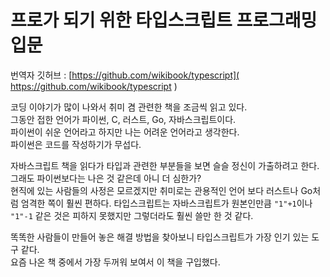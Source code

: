# 프로가 되기 위한 타입스크립트 프로그래밍 입문

번역자 깃허브 : [https://github.com/wikibook/typescript]( <https://github.com/wikibook/typescript> )  

코딩 이야기가 많이 나와서 취미 겸 관련한 책을 조금씩 읽고 있다.  
그동안 접한 언어가 파이썬, C, 러스트, Go, 자바스크립트이다.  
파이썬이 쉬운 언어라고 하지만 나는 어려운 언어라고 생각한다.  
파이썬은 코드를 작성하기가 무섭다.

자바스크립트 책을 읽다가 타입과 관련한 부분들을 보면 슬슬 정신이 가출하려고 한다.  
그래도 파이썬보다는 나은 것 같은데 아니 더 심한가?    
현직에 있는 사람들의 사정은 모르겠지만 취미로는 관용적인 언어 보다 러스트나 Go처럼 엄격한 쪽이 훨씬 편하다.
타입스크립트는 자바스크립트가 원본인만큼 `"1"+1`이나 `"1"-1` 같은 것은 피하지 못했지만 그렇더라도 훨씬 쓸만 한 것 같다.

똑똑한 사람들이 만들어 놓은 해결 방법을 찾아보니 타입스크립트가 가장 인기 있는 도구 같다.  
요즘 나온 책 중에서 가장 두꺼워 보여서 이 책을 구입했다.
